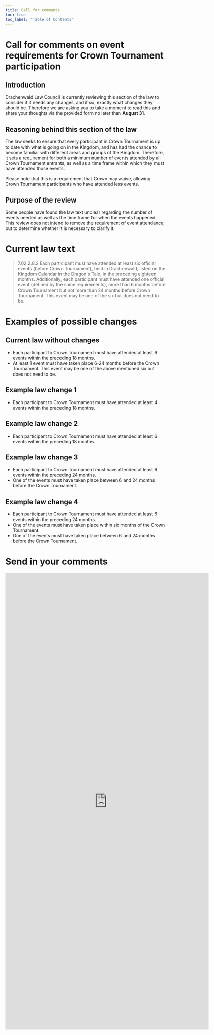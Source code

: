 ```yaml
---
title: Call for comments
toc: true
toc_label: "Table of Contents"
---
```


# Call for comments on event requirements for Crown Tournament participation

## Introduction

Drachenwald Law Council is currently reviewing this section of the law to consider if it needs any changes, and if so, exactly what changes they should be. Therefore we are asking you to take a moment to read this and share your thoughts via the provided form no later than **August 31**.

## Reasoning behind this section of the law

The law seeks to ensure that every participant in Crown Tournament is up to date with what is going on in the Kingdom, and has had the chance to become familiar with different areas and groups of the Kingdom. Therefore, it sets a requirement for both a minimum number of events attended by all Crown Tournament entrants, as well as a time frame within which they must have attended those events.

Please note that this is a requirement that Crown may waive, allowing Crown Tournament participants who have attended less events.

## Purpose of the review

Some people have found the law text unclear regarding the number of events needed as well as the time frame for when the events happened. This review does not intend to remove the requirement of event attendance, but to determine whether it is necessary to clarify it.

# Current law text

> 7.02.2.8.2 Each participant must have attended at least six official events (before Crown Tournament), held in Drachenwald, listed on the Kingdom Calendar in the Dragon's Tale, in the preceding eighteen months. Additionally, each participant must have attended one official event (defined by the same requirements), more than 6 months before Crown Tournament but not more than 24 months before Crown Tournament. This event may be one of the six but does not need to be.

# Examples of possible changes

## Current law without changes

* Each participant to Crown Tournament must have attended at least 6 events within the preceding 18 months.
* At least 1 event must have taken place 6-24 months before the Crown Tournament. This event may be one of the above mentioned six but does not need to be.

## Example law change 1

* Each participant to Crown Tournament must have attended at least 4 events within the preceding 18 months.

## Example law change 2

* Each participant to Crown Tournament must have attended at least 6 events within the preceding 18 months.

## Example law change 3

* Each participant to Crown Tournament must have attended at least 6 events within the preceding 24 months.
* One of the events must have taken place between 6 and 24 months before the Crown Tournament.

## Example law change 4

* Each participant to Crown Tournament must have attended at least 6 events within the preceding 24 months.
* One of the events must have taken place within six months of the Crown Tournament.
* One of the events must have taken place between 6 and 24 months before the Crown Tournament.

# Send in your comments

<iframe src="https://docs.google.com/forms/d/e/1FAIpQLSekAxwrNAK5XD32u0KuE0nya-ImYA3VfBuZ6RH_cpmqLW8bYg/viewform?embedded=true" width="640" height="1436" frameborder="0" marginheight="0" marginwidth="0">Loading…</iframe>
